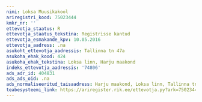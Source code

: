```yaml
---
nimi: Loksa Muusikakool
ariregistri_kood: 75023444
kmkr_nr: ''
ettevotja_staatus: R
ettevotja_staatus_tekstina: Registrisse kantud
ettevotja_esmakande_kpv: 10.05.2016
ettevotja_aadress: .na
asukoht_ettevotja_aadressis: Tallinna tn 47a
asukoha_ehak_kood: 424
asukoha_ehak_tekstina: Loksa linn, Harju maakond
indeks_ettevotja_aadressis: '74806'
ads_adr_id: 404831
ads_ads_oid: .na
ads_normaliseeritud_taisaadress: Harju maakond, Loksa linn, Tallinna tn 47a
teabesysteemi_link: https://ariregister.rik.ee/ettevotja.py?ark=75023444&ref=rekvisiidid
---
```


